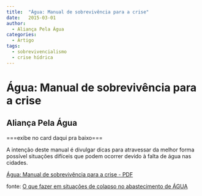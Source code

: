 ```yaml
---
title:  "Água: Manual de sobrevivência para a crise"
date:   2015-03-01
author:
  - Aliança Pela Água
categories:
  - Artigo
tags:
  - sobrevivencialismo
  - crise hídrica
---
```



# Água: Manual de sobrevivência para a crise
## Aliança Pela Água


===exibe no card daqui pra baixo===


A intenção deste manual é divulgar dicas para atravessar da melhor forma possível situações difíceis que podem ocorrer devido à falta de água nas cidades.

[Água: Manual de sobrevivência para a crise - PDF](https://www.aliancapelaagua.com.br/wp-content/uploads/2016/10/Manual-de-Sobrevivencia-para-a-Crise.pdf)

fonte: [O que fazer em situações de colapso no abastecimento de ÁGUA](https://www.aliancapelaagua.com.br/publicacoes/)
